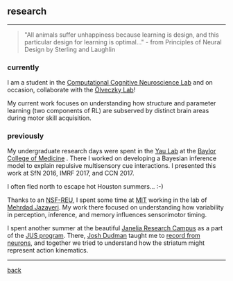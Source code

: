 
## research

***
> "All animals suffer unhappiness because learning is design, and this particular design for learning is optimal..."  - from Principles of Neural Design by Sterling and Laughlin

### currently
I am a student in the [Computational Cognitive Neuroscience Lab](http://gershmanlab.webfactional.com/index.html) and on occasion, collaborate with the [Ölveczky Lab](https://olveczkylab.oeb.harvard.edu/)!

My current work focuses on understanding how structure and parameter learning (two components of RL) are subserved by distinct brain areas during motor skill acquisition.

### previously
My undergraduate research days were spent in the [Yau Lab](http://yaulab.com/) at the [Baylor College of Medicine](http://www.bcm.edu/) . There I worked on developing a Bayesian inference model to explain repulsive multisensory cue interactions. I presented this work at SfN 2016, IMRF 2017, and CCN 2017.

I often fled north to escape hot Houston summers... :-)

Thanks to an [NSF-REU](http://csne-erc.org/content/research-experience-undergraduates), I spent some time at [MIT](http://www.mit.edu/) working in the lab of [Mehrdad Jazayeri](https://mcgovern.mit.edu/principal-investigators/mehrdad-jazayeri). My work there focused on understanding how variability in perception, inference, and memory influences sensorimotor timing.

I spent another summer at the beautiful [Janelia Research Campus](https://www.janelia.org) as a part of the [JUS program](https://www.janelia.org/you-janelia/students-postdocs/undergraduate-scholars-program). There, [Josh Dudman](https://www.dudmanlab.org) taught me to [record from neurons](./neurons.html), and together we tried to understand how the striatum might represent action kinematics.

***
[back](./)
